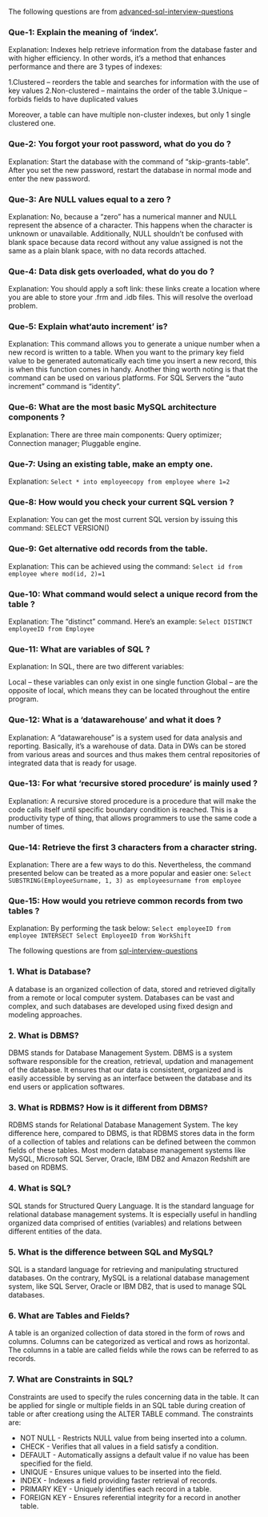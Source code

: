 The following questions are from [advanced-sql-interview-questions](https://www.geeksforgeeks.org/advanced-sql-interview-questions/)
### Que-1: Explain the meaning of ‘index’.
Explanation:
Indexes help retrieve information from the database faster and with higher efficiency. In other words, it’s a method that enhances performance and there are 3 types of indexes:

1.Clustered – reorders the table and searches for information with the use of key values
2.Non-clustered – maintains the order of the table
3.Unique – forbids fields to have duplicated values

Moreover, a table can have multiple non-cluster indexes, but only 1 single clustered one.

### Que-2: You forgot your root password, what do you do ?
Explanation:
Start the database with the command of “skip-grants-table”.
After you set the new password, restart the database in normal mode and enter the new password.


### Que-3: Are NULL values equal to a zero ?
Explanation:
No, because a “zero” has a numerical manner and NULL represent the absence of a character. This happens when the character is unknown or unavailable. Additionally, NULL shouldn’t be confused with blank space because data record without any value assigned is not the same as a plain blank space, with no data records attached.


### Que-4: Data disk gets overloaded, what do you do ?
Explanation:
You should apply a soft link: these links create a location where you are able to store your .frm and .idb files. This will resolve the overload problem.


### Que-5: Explain what‘auto increment’ is?
Explanation:
This command allows you to generate a unique number when a new record is written to a table. When you want to the primary key field value to be generated automatically each time you insert a new record, this is when this function comes in handy.
Another thing worth noting is that the command can be used on various platforms. For SQL Servers the “auto increment” command is “identity”.


### Que-6: What are the most basic MySQL architecture components ?
Explanation:
There are three main components:
Query optimizer;
Connection manager;
Pluggable engine.


### Que-7: Using an existing table, make an empty one.
Explanation:
`Select * into employeecopy from employee where 1=2`


### Que-8: How would you check your current SQL version ?
Explanation:
You can get the most current SQL version by issuing this command:
SELECT VERSION()


### Que-9: Get alternative odd records from the table.
Explanation:
This can be achieved using the command:
`Select id from employee where mod(id, 2)=1`


### Que-10: What command would select a unique record from the table ?
Explanation:
The “distinct” command. Here’s an example:
`Select DISTINCT employeeID from Employee `


### Que-11: What are variables of SQL ?
Explanation:
In SQL, there are two different variables: 

Local – these variables can only exist in one single function
Global – are the opposite of local, which means they can be located throughout the entire program.


### Que-12: What is a ‘datawarehouse’ and what it does ?
Explanation:
A “datawarehouse” is a system used for data analysis and reporting. Basically, it’s a warehouse of data. Data in DWs can be stored from various areas and sources and thus makes them central repositories of integrated data that is ready for usage.

### Que-13: For what ‘recursive stored procedure’ is mainly used ?
Explanation:
A recursive stored procedure is a procedure that will make the code calls itself until specific boundary condition is reached. This is a productivity type of thing, that allows programmers to use the same code a number of times.


### Que-14: Retrieve the first 3 characters from a character string.
Explanation:
There are a few ways to do this. Nevertheless, the command presented below can be treated as a more popular and easier one:
`Select SUBSTRING(EmployeeSurname, 1, 3) as employeesurname from employee`


### Que-15: How would you retrieve common records from two tables ?
Explanation:
By performing the task below:
`Select employeeID from employee INTERSECT Select EmployeeID from WorkShift` 

The following questions are from [sql-interview-questions](https://www.interviewbit.com/sql-interview-questions/)

### 1. What is Database?
A database is an organized collection of data, stored and retrieved digitally from a remote or local computer system. Databases can be vast and complex, and such databases are developed using fixed design and modeling approaches.

### 2. What is DBMS?
DBMS stands for Database Management System. DBMS is a system software responsible for the creation, retrieval, updation and management of the database. It ensures that our data is consistent, organized and is easily accessible by serving as an interface between the database and its end users or application softwares.

### 3. What is RDBMS? How is it different from DBMS?
RDBMS stands for Relational Database Management System. The key difference here, compared to DBMS, is that RDBMS stores data in the form of a collection of tables and relations can be defined between the common fields of these tables. Most modern database management systems like MySQL, Microsoft SQL Server, Oracle, IBM DB2 and Amazon Redshift are based on RDBMS.

### 4. What is SQL?
SQL stands for Structured Query Language. It is the standard language for relational database management systems. It is especially useful in handling organized data comprised of entities (variables) and relations between different entities of the data.

### 5. What is the difference between SQL and MySQL?
SQL is a standard language for retrieving and manipulating structured databases. On the contrary, MySQL is a relational database management system, like SQL Server, Oracle or IBM DB2, that is used to manage SQL databases.

### 6. What are Tables and Fields?
A table is an organized collection of data stored in the form of rows and columns. Columns can be categorized as vertical and rows as horizontal. The columns in a table are called fields while the rows can be referred to as records.

### 7. What are Constraints in SQL?
Constraints are used to specify the rules concerning data in the table. It can be applied for single or multiple fields in an SQL table during creation of table or after creationg using the ALTER TABLE command. The constraints are:

* NOT NULL - Restricts NULL value from being inserted into a column.
* CHECK - Verifies that all values in a field satisfy a condition.
* DEFAULT - Automatically assigns a default value if no value has been specified for the field.
* UNIQUE - Ensures unique values to be inserted into the field.
* INDEX - Indexes a field providing faster retrieval of records.
* PRIMARY KEY - Uniquely identifies each record in a table.
* FOREIGN KEY - Ensures referential integrity for a record in another table.
